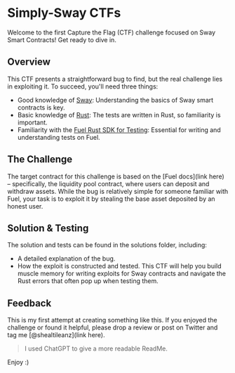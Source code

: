 # Simply-Sway CTFs
Welcome to the first Capture the Flag (CTF) challenge focused on Sway Smart Contracts! Get ready to dive in.

## Overview
This CTF presents a straightforward bug to find, but the real challenge lies in exploiting it. To succeed, you'll need three things:

- Good knowledge of [Sway](https://docs.fuel.network/docs/sway/): Understanding the basics of Sway smart contracts is key.
- Basic knowledge of [Rust](https://doc.rust-lang.org/book/): The tests are written in Rust, so familiarity is important.
- Familiarity with the [Fuel Rust SDK for Testing](https://docs.fuel.network/docs/fuels-rs/): Essential for writing and understanding tests on Fuel.

## The Challenge
The target contract for this challenge is based on the [Fuel docs](link here) – specifically, the liquidity pool contract, where users can deposit and withdraw assets. While the bug is relatively simple for someone familiar with Fuel, your task is to exploit it by stealing the base asset deposited by an honest user.

## Solution & Testing
The solution and tests can be found in the solutions folder, including:

- A detailed explanation of the bug.
- How the exploit is constructed and tested.
This CTF will help you build muscle memory for writing exploits for Sway contracts and navigate the Rust errors that often pop up when testing them.

## Feedback
This is my first attempt at creating something like this. If you enjoyed the challenge or found it helpful, please drop a review or post on Twitter and tag me [@shealtileanz](link here).


> I used ChatGPT to give a more readable ReadMe.

Enjoy :)
